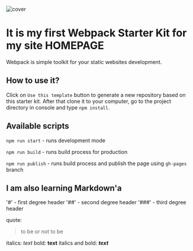 ![cover](https://cotenfrontend.pl/img/cover.png)

# It is my first Webpack Starter Kit for my site HOMEPAGE

Webpack is simple toolkit for your static websites development.

## How to use it?

Click on `Use this template` button to generate a new repository based on this starter kit. After that clone it to your computer, go to the project directory in console and type `npm install`.

## Available scripts

`npm run start` - runs development mode

`npm run build` - runs build process for production

`npm run publish` - runs build process and publish the page using `gh-pages` branch

## I am also learning Markdown'a

'#' - first degree header
'##' - second degree header
'###' - third degree header

quote:
>to be or not to be

italics:
*text*
bold:
**text**
italics and bold:
***text***

